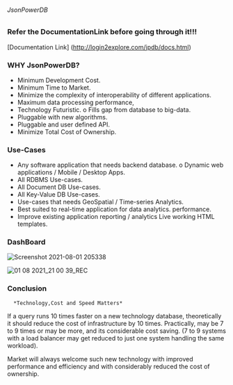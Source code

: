 
###### JsonPowerDB

### Refer the DocumentationLink before going through it!!!
[Documentation Link] (http://login2explore.com/jpdb/docs.html)

###  WHY JsonPowerDB?

* Minimum Development Cost.
* Minimum Time to Market.
* Minimize the complexity of interoperability of different applications. 
* Maximum data processing performance,
* Technology Futuristic. o Fills gap from database to big-data.
* Pluggable with new algorithms.
* Pluggable and user defined API.
* Minimize Total Cost of Ownership.

### Use-Cases

* Any software application that needs backend database. o Dynamic web applications / Mobile / Desktop Apps.
* All RDBMS Use-cases.
* All Document DB Use-cases.
* All Key-Value DB Use-cases.
* Use-cases that needs GeoSpatial / Time-series Analytics.
* Best suited to real-time application for data analytics. performance.
* Improve existing application reporting / analytics Live working HTML templates.

### DashBoard
![Screenshot 2021-08-01 205338](https://user-images.githubusercontent.com/66751807/127776511-6e605ed1-7079-43e3-95f4-9dd7b68959d9.jpg)

![01 08 2021_21 00 39_REC](https://user-images.githubusercontent.com/66751807/127776624-70355492-6ad5-4ea6-b18e-2f87e25054bd.png)

### Conclusion

      *Technology,Cost and Speed Matters*

If a query runs 10 times faster on a new technology database, theoretically it should reduce the cost of infrastructure by 10 times. Practically, may be 7 to 9 times or may be more, and its considerable cost saving. (7 to 9 systems with a load balancer may get reduced to just one system handling the same workload).

Market will always welcome such new technology with improved performance and efficiency and with considerably reduced the cost of ownership.





